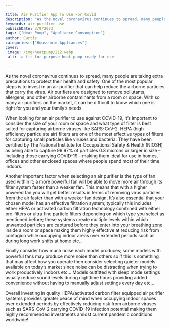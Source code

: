 ```yaml
---

title: Air Purifier App To Use For Covid
description: "As the novel coronavirus continues to spread, many people are taking extra precautions to protect their health and safety. One of ...learn about it in this post"
keywords: air purifier use
publishDate: 3/9/2023
tags: ["Heat Pump", "Appliance Consumption"]
author: Curtis
categories: ["Household Appliances"]
cover: 
 image: /img/heatpump/212.webp
 alt: 'a fit for purpose heat pump ready for use'

---
```


As the novel coronavirus continues to spread, many people are taking extra precautions to protect their health and safety. One of the most popular steps is to invest in an air purifier that can help reduce the airborne particles that carry the virus. Air purifiers are designed to remove pollutants, allergens, and other airborne contaminants from a room or space. With so many air purifiers on the market, it can be difficult to know which one is right for you and your family’s needs. 

When looking for an air purifier to use against COVID-19, it’s important to consider the size of your room or space and what type of filter is best suited for capturing airborne viruses like SARS-CoV-2. HEPA (high efficiency particulate air) filters are one of the most effective types of filters for capturing small particles like viruses and bacteria. They have been certified by The National Institute for Occupational Safety & Health (NIOSH) as being able to capture 99.97% of particles 0.3 microns or larger in size – including those carrying COVID-19 – making them ideal for use in homes, offices and other enclosed spaces where people spend most of their time indoors. 

Another important factor when selecting an air purifier is the type of fan used within it; a more powerful fan will be able to move more air through its filter system faster than a weaker fan. This means that with a higher powered fan you will get better results in terms of removing virus particles from the air faster than with a weaker fan design. It’s also essential that your chosen model has an effective filtration system; typically this includes either HEPA or activated carbon filtration technology combined with either pre-filters or ultra fine particle filters depending on which type you select as mentioned before; these systems create multiple levels within which unwanted particles are captured before they enter into your breathing zone inside a room or space making them highly effective at reducing risk from contagion while occupying indoor areas over extended periods such as during long work shifts at home etc… 

Finally consider how much noise each model produces; some models with powerful fans may produce more noise than others so if this is something that may affect how you operate then consider selecting quieter models available on today’s market since noise can be distracting when trying to work productively indoors etc… Models outfitted with sleep mode settings usually reduce sound levels during nighttime hours providing added convenience without having to manually adjust settings every day etc… 

Overall investing in quality HEPA/activated carbon filter equipped air purifier systems provides greater peace of mind when occupying indoor spaces over extended periods by effectively reducing risk from airborne viruses such as SARS-CoV-2 carrying COVID-19 infection potential making them highly recommended investments amidst current pandemic conditions worldwide!
